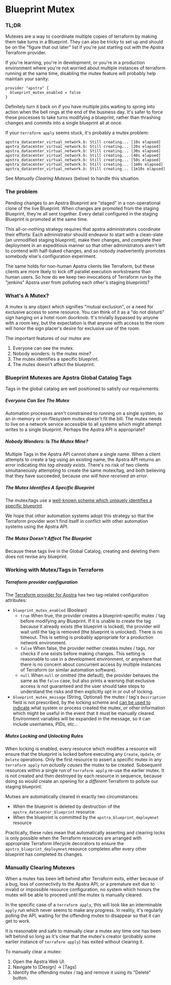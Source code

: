 # Blueprint Mutex

### TL;DR

Mutexes are a way to coordinate multiple copies of terraform by making them
take turns in a Blueprint. They can also be tricky to set up and should be on
the "figure that out later" list if you're just starting out with the Apstra
Terraform provider.

If you're learning, you're in development, or you're in a production
environment where you're not worried about multiple instances of terraform
running at the same time, disabling the mutex feature will probably help
maintain your sanity:

```hcl
provider "apstra" {
  blueprint_mutex_enabled = false
}
```

Definitely turn it back on if you have multiple jobs waiting to spring into
action when the bell rings at the end of the business day. It's safer to force
these processes to take turns modifying a blueprint, rather than thrashing
changes and commits into a single blueprint all at once.

If your `terraform apply` seems stuck, it's probably a mutex problem:

```text
apstra_datacenter_virtual_network.b: Still creating... [10s elapsed]
apstra_datacenter_virtual_network.b: Still creating... [20s elapsed]
apstra_datacenter_virtual_network.b: Still creating... [30s elapsed]
apstra_datacenter_virtual_network.b: Still creating... [40s elapsed]
apstra_datacenter_virtual_network.b: Still creating... [50s elapsed]
apstra_datacenter_virtual_network.b: Still creating... [1m0s elapsed]
apstra_datacenter_virtual_network.b: Still creating... [1m10s elapsed]
```

See *Manually Clearing Mutexes* (below) to handle this situation.


### The problem

Pending changes to an Apstra Blueprint are "staged" in a non-operational clone
of the live Blueprint. When changes are promoted from the staging Blueprint,
they're all sent together. Every detail configured in the staging Blueprint is
promoted at the same time.

This all-or-nothing strategy requires that apstra administrators coordinate
their efforts: Each administrator should endeavor to start with a clean-slate
(an unmodified staging blueprint), make their changes, and complete their
deployment in an expeditious manner so that other administrators aren't left to
contend with half-baked changes, and so nobody inadvertently promotes somebody
else's configuration experiment.

The same holds for non-human Apstra clients like Terraform, but these clients
are more likely to kick off parallel execution workstreams than human users.
So how do we keep two invocations of Terraform run by the "jenkins" Apstra
user from polluting each other's staging blueprints?

### What's A Mutex?

A mutex is any object which signifies "mutual exclusion", or a need for
exclusive access to some resource. You can think of it as a "do not disturb"
sign hanging on a hotel room doorknob. It's trivially bypassed by anyone with a
room key, but the expectation is that anyone with access to the room will honor
the sign placer's desire for exclusive use of the room.

The important features of our mutex are:

1. Everyone can see the mutex.
1. Nobody wonders: Is the mutex mine?
1. The mutex identifies a specific blueprint.
1. The mutex doesn't affect the blueprint.

### Blueprint Mutexes are Apstra Global Catalog Tags

Tags in the global catalog are well positioned to satisfy our requirements:

##### Everyone Can See The Mutex

Automation processes aren't constrained to running on a single system, so an
in-memory or on-filesystem mutex doesn't fit the bill. The mutex needs to live
on a network service accessible to all systems which might attempt writes to a
single blueprint. Perhaps the Apstra API is appropriate?

##### Nobody Wonders: Is The Mutex Mine?

Multiple Tags in the Apstra API cannot share a single name. When a client
attempts to create a tag using an existing name, the Apstra API returns an error
indicating *this tag already exists*. There's no risk of two clients
simultaneously attempting to create the same mutex/tag, and both believing that
they have succeeded, because *one will have received an error*.

##### The Mutex Identifies A Specific Blueprint

The mutex/tags use a [well-known scheme which uniquely identifies a specific blueprint](https://github.com/Juniper/apstra-go-sdk/blob/92821ce72546334b90e4f24342ceca12f33577a7/apstra/two_stage_l3_clos_mutex.go#L12C67-L12C67).

We hope that other automation systems adopt this strategy so that the Terraform
provider won't find itself in conflict with other automation systems using the
Apstra API.

##### The Mutex Doesn't Affect The Blueprint

Because these tags live in the Global Catalog, creating and deleting them does
not revise any blueprint.

### Working with Mutex/Tags in Terraform

##### Terraform provider configuration

The [Terraform provider for Apstra](https://registry.terraform.io/providers/Juniper/apstra/latest/docs)
has two tag-related configuration attributes:

- `blueprint_mutex_enabled` (Boolean)
  - `true` When true, the provider creates a blueprint-specific mutex / tag
  before modifying any Blueprint. If it is unable to create the tag because it
  already exists (the blueprint is locked), the provider will wait until the tag
  is removed (the blueprint is unlocked). There is no timeout. This is setting
  is probably appropriate for a production network environment.
  - `false` When false, the provider neither creates mutex / tags, nor checks if
  one exists before making changes. This setting is reasonable to use in a
  development environment, or anywhere that there is no concern about concurrent
  access by multiple instances of Terraform (or similar automation software).
  - `null` When `null` or omitted (the default), the provider behaves the same
  as the `false` case, but also prints a warning that exclusive access is not
  guaranteed and the user should take steps to understand the risks and then
  explicitly opt in or out of locking.
- `blueprint_mutex_message` (String, Optional) the mutex / tag's `Description`
field is not prescribed, by the locking scheme and [can be used to indicate](https://github.com/Juniper/terraform-provider-apstra/blob/ce37a9c19e62c7709fa7232f0f37d600b17f8e69/apstra/provider.go#L32)
what system or process created the mutex, or other information which might be
useful in the event that it must be manually cleared. Environment variables will
be expanded in the message, so it can include usernames, PIDs, etc...
 
##### Mutex Locking and Unlocking Rules

When locking is enabled, every resource which modifies a resource will ensure
that the blueprint is locked before executing any `Create`, `Update`, or
`Delete` operations. Only the first resource to assert a specific mutex in any
`terraform apply` run *actually causes* the mutex to be created. Subsequent
resources within a single run of `terraform apply` re-use the earlier mutex. It
is not created and then destroyed by each resource in sequence, because doing so
would create an opening for a *different* Terraform to pollute our staging
blueprint.

Mutxes are automatically cleared in exactly two circumstances:
- When the blueprint is deleted by destruction of the
`apstra_datacenter_blueprint` resource
- When the blueprint is committed by the `apstra_blueprint_deploymnet` resource

Practically, these rules mean that automatically asserting and clearing locks is
only possible when the Terraform resources are arranged with appropriate
Terraform lifecycle decorators to ensure the `apstra_blueprint_deploymnet`
resource completes after every other blueprint has completed its changes.

### Manually Clearing Mutexes

When a mutex has been left behind after Terraform exits, either because of a bug,
loss of connectivity to the Apstra API, or a premature exit due to invalid or
impossible resource configuration, no system which honors the mutex will be able
to proceed until the mutex is manually cleared.

In the specific case of a `terraform apply`, this will look like an interminable
`apply` run which never seems to make any progress. In reality, it's regularly
polling the API, waiting for the offending mutex to disappear so that it can
get to work.

It is reasonable and safe to manually clear a mutex any time one has been left
behind so long as it's clear that the mutex's creator (probably some earlier
instance of `terraform apply`) has exited without clearing it.

To manually clear a mutex:
1. Open the Apstra Web UI.
1. Navigate to [Design] -> [Tags]
1. Identify the offending mutex / tag and remove it using its "Delete" button.
